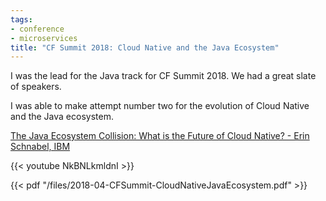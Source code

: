 ```yaml
---
tags:
- conference
- microservices
title: "CF Summit 2018: Cloud Native and the Java Ecosystem"
---
```


I was the lead for the Java track for CF Summit 2018. We had a great slate of speakers.

I was able to make attempt number two for the evolution of Cloud Native and the Java ecosystem.

[The Java Ecosystem Collision: What is the Future of Cloud Native? - Erin Schnabel, IBM](https://cfna18.sched.com/event/DdaB/the-java-ecosystem-collision-what-is-the-future-of-cloud-native-erin-schnabel-ibm)

{{< youtube NkBNLkmldnI >}}

<!--more-->

{{< pdf "/files/2018-04-CFSummit-CloudNativeJavaEcosystem.pdf" >}}